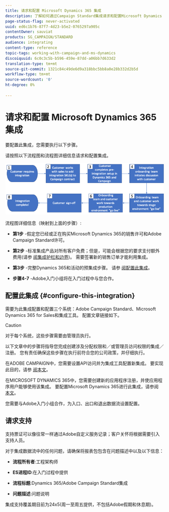```yaml
---
title: 请求和配置 Microsoft Dynamics 365 集成
description: 了解如何通过Campaign Standard集成请求和配置Microsoft Dynamics 365
page-status-flag: never-activated
uuid: ed6c1b76-87f7-4d23-b5e2-0765297a905c
contentOwner: sauviat
products: SG_CAMPAIGN/STANDARD
audience: integrating
content-type: reference
topic-tags: working-with-campaign-and-ms-dynamics
discoiquuid: 6c0c3c5b-b596-459e-87dd-a06bb7d633d2
translation-type: tm+mt
source-git-commit: 1321c84c49de6d9a318bbc5bb8a0e28b332d2b5d
workflow-type: tm+mt
source-wordcount: '0'
ht-degree: 0%

---
```



# 请求和配置 Microsoft Dynamics 365 集成

要配置此集成，您需要执行以下步骤。

请按照以下流程图和流程图详细信息请求和配置集成。

![](assets/provisioning-wf.png)

流程图详细信息（映射到上面的步骤）:

* **第1步** -假定您已经或正在购买Microsoft Dynamics 365的销售许可和Adobe Campaign Standard许可。

* **第2步** -标准集成产品对所有客户免费；但是，可能会根据您的要求支付额外费用(请参 [阅集成护栏和边界](../../integrating/using/ms-dynamics-365-integration-guardrails.md))。 需要签署新的销售订单才能利用集成。

* **第3步** -完整Dynamics 365和活动的预集成步骤。 请参 [阅配置此集成](#configure-this-integration)。

* **步骤4-7** -Adobe入门小组将在入门过程中与您合作。

## 配置此集成 {#configure-this-integration}

需要为此集成配置和配置三个系统：Adobe Campaign Standard、Microsoft Dynamics 365 for Sales和集成工具。 配置文章链接如下。

>[!CAUTION]
>
>对于每个系统，这些步骤需要由管理员执行。
>
>以下文章中的步骤将指导您完成创建涉及分配权限和／或管理员访问权限的集成／注册。  您有责任确保这些步骤在执行前符合您的公司政策，并仔细执行。

在ADOBE CAMPAIGN中，您需要设置API访问并为集成工具配置新集成。 要实现此目的，请参 [阅本文](../../integrating/using/configure-adobe-io-for-ms-dynamic.md)。

在MICROSOFT DYNAMICS 365中，您需要创建新的应用程序注册，并使应用程序用户能够使用该集成。  要配置Microsoft Dynamics 365进行此集成，请参阅 [本文](../../integrating/using/configure-microsoft-dynamics-365-for-campaign-integration.md)。

您需要与Adobe入门小组合作，为入口、出口和退出数据流设置配置。


## 请求支持

支持票证可以像往常一样通过Adobe自定义服务记录；客户关怀将根据需要引入支持人员。

对于集成数据流中的任何问题，请确保将报表包包含在问题描述中以及以下信息：

* **流程所有者**:工程架构师

* **ES进程ID**:在入门过程中提供

* **流程标题**:Dynamics 365/Adobe Campaign Standard集成

* **问题描述**:问题说明

集成支持覆盖期目前为24x5(周一至周五提供，不包括Adobe假期和休息期)。